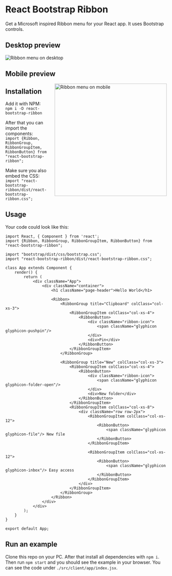 <h1>React Bootstrap Ribbon</h1>

Get a Microsoft inspired Ribbon menu for your React app. It uses Bootstrap controls.

<h2>Desktop preview</h2>
<img src="https://raw.githubusercontent.com/lgkonline/react-bootstrap-ribbon/master/preview_desktop.jpg" style="max-width:100vw" alt="Ribbon menu on desktop"/>

<h2>Mobile preview</h2>
<img src="https://raw.githubusercontent.com/lgkonline/react-bootstrap-ribbon/master/preview_mobile.jpg" width="350" alt="Ribbon menu on mobile" style="float:right"/>

<h2>Installation</h2>

<p>
Add it with NPM:<br>
<code>npm i -D react-bootstrap-ribbon</code>
</p>

<p>
After that you can import the components:<br>
<code>import {Ribbon, RibbonGroup, RibbonGroupItem, RibbonButton} from "react-bootstrap-ribbon";</code>
</p>

<p>
Make sure you also embed the CSS:<br>
<code>import "react-bootstrap-ribbon/dist/react-bootstrap-ribbon.css";</code>
</p>


<h2>Usage</h2>

Your code could look like this:

```
import React, { Component } from 'react';
import {Ribbon, RibbonGroup, RibbonGroupItem, RibbonButton} from "react-bootstrap-ribbon";

import "bootstrap/dist/css/bootstrap.css";
import "react-bootstrap-ribbon/dist/react-bootstrap-ribbon.css";

class App extends Component {
    render() {
        return (
            <div className="App">
                <div className="container">
                    <h1 className="page-header">Hello World</h1>

                    <Ribbon>
                        <RibbonGroup title="Clipboard" colClass="col-xs-3">
                            <RibbonGroupItem colClass="col-xs-4">
                                <RibbonButton>
                                    <div className="ribbon-icon">
                                        <span className="glyphicon glyphicon-pushpin"/>
                                    </div>
                                    <div>Pin</div>
                                </RibbonButton>
                            </RibbonGroupItem>
                        </RibbonGroup>

                        <RibbonGroup title="New" colClass="col-xs-3">
                            <RibbonGroupItem colClass="col-xs-4">
                                <RibbonButton>
                                    <div className="ribbon-icon">
                                        <span className="glyphicon glyphicon-folder-open"/>
                                    </div>
                                    <div>New folder</div>
                                </RibbonButton>
                            </RibbonGroupItem>
                            <RibbonGroupItem colClass="col-xs-8">
                                <div className="row row-2px">
                                    <RibbonGroupItem colClass="col-xs-12">
                                        <RibbonButton>
                                            <span className="glyphicon glyphicon-file"/> New file
                                        </RibbonButton>
                                    </RibbonGroupItem>

                                    <RibbonGroupItem colClass="col-xs-12">
                                        <RibbonButton>
                                            <span className="glyphicon glyphicon-inbox"/> Easy access
                                        </RibbonButton>
                                    </RibbonGroupItem>
                                </div>
                            </RibbonGroupItem>
                        </RibbonGroup>
                    </Ribbon>
                </div>
            </div>
        );
    }
}

export default App;
```

<h2>Run an example</h2>
Clone this repo on your PC. After that install all dependencies with <code>npm i</code>.<br>
Then run <code>npm start</code> and you should see the example in your browser. You can see the code under <code>./src/client/app/index.jsx</code>.
